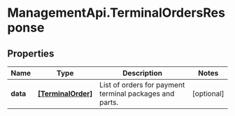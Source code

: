 # ManagementApi.TerminalOrdersResponse

## Properties

Name | Type | Description | Notes
------------ | ------------- | ------------- | -------------
**data** | [**[TerminalOrder]**](TerminalOrder.md) | List of orders for payment terminal packages and parts. | [optional] 


